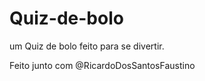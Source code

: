 # Quiz-de-bolo

um Quiz de bolo feito para se divertir.


Feito junto com @RicardoDosSantosFaustino
